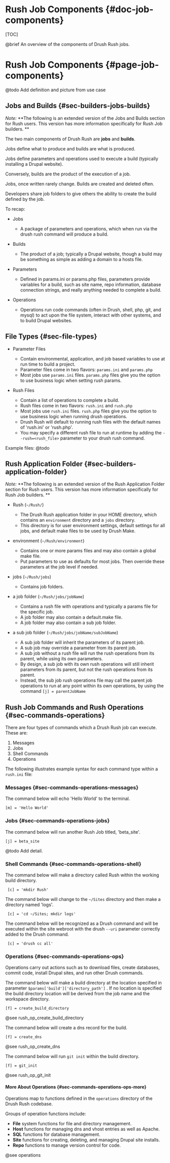 Rush Job Components  {#doc-job-components}
===============

[TOC]

@brief An overview of the components of Drush Rush jobs.


Rush Job Components   {#page-job-components}
====================

@todo Add definition and picture from use case

## Jobs and Builds {#sec-builders-jobs-builds}

*Note:* **The following is an extended version of the Jobs and Builds section for Rush users. This version has more information specifically for Rush Job builders. **

The two main components of Drush Rush are **jobs** and **builds**.

Jobs define what to produce and builds are what is produced.

Jobs define parameters and operations used to execute a build (typically installing a Drupal website).

Conversely, builds are the product of the execution of a job.

Jobs, once written rarely change.  Builds are created and deleted often.

Developers share job folders to give others the ability to create the build defined by the job.

To recap:

- Jobs
    - A package of parameters and operations, which when run via the drush rush command will produce a build.

- Builds
    - The product of a job; typically a Drupal website, though a build may be something as simple as adding a domain to a hosts file.

- Parameters
    - Defined in params.ini or params.php files, parameters provide variables for a build, such as site name, repo information, database connection strings, and really anything needed to complete a build.

- Operations
    - Operations run code commands (often in Drush, shell, php, git, and mysql) to act upon the file system, interact with other systems, and to build Drupal websites.

## File Types {#sec-file-types}

- Parameter Files
    - Contain environmental, application, and job based variables to use at run time to build a project.
    - Parameter files come in two flavors: `params.ini` and `params.php`
    - Most jobs use `params.ini` files.  `params.php` files give you the option to use business logic when setting rush params.

- Rush Files
    - Contain a list of operations to complete a build.
    - Rush files come in two flavors: `rush.ini` and `rush.php`
    - Most jobs use `rush.ini` files. `rush.php` files give you the option to use business logic when running drush operations.
    - Drush Rush will default to running rush files with the default names of 'rush.ini' or 'rush.php'.
    - You may specify a different rush file to run at runtime by adding the `--rush=<rush_file>` parameter to your drush rush command.
    
Example files: @todo

## Rush Application Folder {#sec-builders-application-folder}

*Note:* **The following is an extended version of the Rush Application Folder section for Rush users. This version has more information specifically for Rush Job builders. **

- Rush (`~/Rush/`)
    - The Drush Rush application folder in your HOME directory, which contains an `environment` directory and a `jobs` directory.
    - This directory is for user environment settings, default settings for all jobs, and default make files to be used by Drush Make.

- environment (`~/Rush/environment`)
    - Contains one or more params files and may also contain a global make file.
    - Put parameters to use as defaults for most jobs.  Then override these parameters at the job level if needed.

- jobs (`~/Rush/jobs`)
    - Contains job folders.

- a job folder (`~/Rush/jobs/jobName`)
    - Contains a rush file with operations and typically a params file for the specific job.
    - A job folder may also contain a default.make file.
    - A job folder may also contain a sub job folder.

- a sub job folder (`~/Rush/jobs/jobName/subJobName`)
    - A sub job folder will inherit the parameters of its parent job.
    - A sub job may override a parameter from its parent job.
    - A sub job without a rush file will run the rush operations from its parent, while using its own parameters.
    - By design, a sub job with its own rush operations will still inherit parameters from its parent, but not the rush operations from its parent.
    - Instead, the sub job rush operations file may call the parent job operations to run at any point within its own operations, by using the command `[j] = parentJobName`


## Rush Job Commands and Rush Operations {#sec-commands-operations}

There are four types of commands which a Drush Rush job can execute. These are:

1.  Messages
2.  Jobs
3.  Shell Commands
4.  Operations

The following illustrates example syntax for each command type within a `rush.ini` file:

### Messages {#sec-commands-operations-messages}

The command below will echo 'Hello World' to the terminal.

    [m] = 'Hello World'

### Jobs {#sec-commands-operations-jobs}

The command below will run another Rush Job titled, 'beta_site'.

    [j] = beta_site
    
@todo Add detail.

### Shell Commands {#sec-commands-operations-shell}

 The command below will make a directory called Rush within the working build directory.

     [c] = 'mkdir Rush'

 The command below will change to the `~/Sites` directory and then make a directory named 'logs'.

     [c] = 'cd ~/Sites; mkdir logs'

 The command below will be recognized as a Drush command and will be executed within the site webroot with the drush `--uri` parameter correctly added to the Drush command.

     [c] = 'drush cc all'

### Operations {#sec-commands-operations-ops}

Operations carry out actions such as to download files, create databases, commit code, install Drupal sites, and run other Drush commands.

The command below will make a build directory at the location specified in parameter `$params['build']['directory_path']` .
If no location is specified the build directory location will be derived from the job name and the workspace directory.

    [f] = create_build_directory

@see rush_op_create_build_directory

The command below will create a dns record for the build.

    [f] = create_dns

@see rush_op_create_dns

The command below will run `git init` within the build directory.

    [f] = git_init

@see rush_op_git_init

#### More About Operations {#sec-commands-operations-ops-more}

Operations map to functions defined in the `operations` directory of the Drush Rush codebase.

Groups of operation functions include:

- **File** system functions for file and directory management.
- **Host** functions for managing dns and vhost entries as well as Apache.
- **SQL** functions for database management.
- **Site** functions for creating, deleting, and managing Drupal site installs.
- **Repo** functions to manage version control for code.

@see operations
